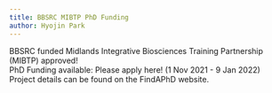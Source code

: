 ```yaml
---
title: BBSRC MIBTP PhD Funding
author: Hyojin Park
---
```

BBSRC funded Midlands Integrative Biosciences Training Partnership (MIBTP) approved! <br>
PhD Funding available: Please apply here! (1 Nov 2021 - 9 Jan 2022) <br>
Project details can be found on the FindAPhD website.
